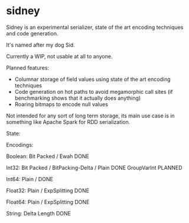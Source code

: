sidney
======

Sidney is an experimental serializer, state of the art encoding techniques and code generation. 

It's named after my dog Sid.

Currently a WIP, not usable at all to anyone. 

Planned features: 

* Columnar storage of field values using state of the art encoding techniques
* Code generation on hot paths to avoid megamorphic call sites (if benchmarking shows that it actually does anything)
* Roaring bitmaps to encode null values

Not intended for any sort of long term storage, its main use case is in something like Apache Spark for RDD serialization.

State: 

Encodings: 

Boolean: Bit Packed / Ewah DONE

Int32: Bit Packed / BitPacking-Delta / Plain DONE GroupVarInt PLANNED

Int64: Plain / DONE

Float32: Plain / ExpSplitting DONE

Float64: Plain / ExpSplitting DONE

String: Delta Length DONE
